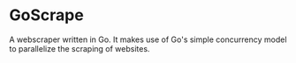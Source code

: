 # GoScrape

A webscraper written in Go. It makes use of Go's simple concurrency model to parallelize the scraping of websites.
